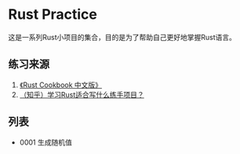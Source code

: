 # Rust Practice

这是一系列Rust小项目的集合，目的是为了帮助自己更好地掌握Rust语言。

## 练习来源

1. [《Rust Cookbook 中文版》](https://rust-cookbook.budshome.com/intro.html)
2. [（知乎）学习Rust适合写什么练手项目？](https://www.zhihu.com/question/34665842)

## 列表

- 0001 生成随机值
